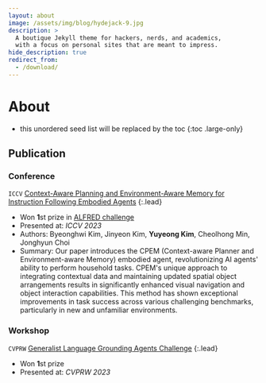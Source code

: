 ```yaml
---
layout: about
image: /assets/img/blog/hydejack-9.jpg
description: >
  A boutique Jekyll theme for hackers, nerds, and academics,
  with a focus on personal sites that are meant to impress.
hide_description: true
redirect_from:
  - /download/
---
```


# About

<!--author-->

* this unordered seed list will be replaced by the toc
{:toc .large-only}

## Publication
### Conference
`ICCV` [Context-Aware Planning and Environment-Aware Memory for Instruction Following Embodied Agents](https://openaccess.thecvf.com/content/ICCV2023/html/Kim_Context-Aware_Planning_and_Environment-Aware_Memory_for_Instruction_Following_Embodied_Agents_ICCV_2023_paper.html)
{:.lead}
  - Won **1**st prize in [ALFRED challenge](https://askforalfred.com/)
  - Presented at: *ICCV 2023*
  - Authors: Byeonghwi Kim, Jinyeon Kim, **Yuyeong Kim**, Cheolhong Min, Jonghyun Choi
  - Summary: Our paper introduces the CPEM (Context-aware Planner and Environment-aware Memory) embodied agent, revolutionizing AI agents' ability to perform household tasks. CPEM's unique approach to integrating contextual data and maintaining updated spatial object arrangements results in significantly enhanced visual navigation and object interaction capabilities. This method has shown exceptional improvements in task success across various challenging benchmarks, particularly in new and unfamiliar environments.

### Workshop
`CVPRW` [Generalist Language Grounding Agents Challenge](https://askforalfred.com/EAI23/)
{:.lead}
  - Won **1**st prize
  - Presented at: *CVPRW 2023*

[blog]: /
[portfolio]: https://hydejack.com/examples/
[resume]: https://hydejack.com/resume/
[download]: https://hydejack.com/download/
[welcome]: https://hydejack.com/
[forms]: https://hydejack.com/forms-by-example/

[features]: #features
[news]: #build-an-audience
[syntax]: syntax-highlighting
[latex]: #beautiful-math
[dark]: https://hydejack.com/blog/hydejack/2018-09-01-introducing-dark-mode/
[search]: https://hydejack.com/#_search-input
[grid]: https://hydejack.com/blog/hydejack/

[lic]: LICENSE.md
[pro]: licenses/PRO.md
[docs]: docs/README.md
[ofln]: docs/advanced.md#enabling-offline-support
[math]: docs/writing.md#adding-math

[kit]: https://github.com/hydecorp/hydejack-starter-kit/releases
[src]: https://github.com/hydecorp/hydejack
[gem]: https://rubygems.org/gems/jekyll-theme-hydejack
[buy]: https://gum.co/nuOluY

[gpss]: https://developers.google.com/speed/pagespeed/insights/?url=https%3A%2F%2Fhydejack.com%2Fdocs%2F
[rouge]: http://rouge.jneen.net
[katex]: https://khan.github.io/KaTeX/
[mathjax]: https://www.mathjax.org/
[tinyletter]: https://tinyletter.com/

